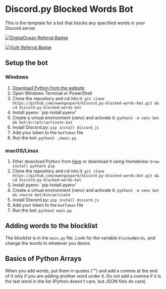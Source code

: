 # Discord.py Blocked Words Bot
This is the template for a bot that blocks any specified words in your Discord server.

<a href="https://www.digitalocean.com/?refcode=1216df23cc7f&utm_campaign=Referral_Invite&utm_medium=Referral_Program&utm_source=badge"><img src="https://web-platforms.sfo2.cdn.digitaloceanspaces.com/WWW/Badge%201.svg" alt="DigitalOcean Referral Badge" /></a>

<a href="https://www.vultr.com/?ref=9172285-8H"><img src="https://www.vultr.com/media/logo_ondark.png?_gl=1*qjtnzw*_ga*MTg4MTcwODE0MS4xNjU2NjM5MDA5*_ga_K6536FHN4D*MTY1NjYzOTAwOS4xLjEuMTY1NjYzOTU4Ni4w" alt="Vultr Referral Badge" /></a>

## Setup the bot
### Windows
1. [Download Python from the website](https://www.python.org/downloads/)
2. Open Windows Terminal or PowerShell
3. Clone the repository and cd into it: `git clone https://github.com/owengaspard/discord.py-blocked-words-bot.git && cd discord.py-blocked-words-bot`
4. Install pyenv: `pip install pyenv'
5. Create a virtual environment (venv) and activate it: `python3 -m venv bot && bot\Scripts\activate.bat`
6. Install Discord.py: `pip install discord.js`
7. Add your token to the `botToken` file
8. Run the bot: `python3 ./main.py`

### macOS/Linux
1. Ether download Python from [here](https://www.python.org/downloads/) or download it using Homebrew: `brew install python3 pip`
2. Clone the repository and cd into it: `git clone https://github.com/owengaspard/discord.py-blocked-words-bot.git && cd discord.py-blocked-words-bot`
3. Install pyenv: `pip install pyenv'
4. Create a virtual environment (venv) and activate it: `python3 -m venv bot && source bot/bin/activate`
5. Install Discord.py: `pip install discord.js`
6. Add your token to the `botToken` file
7. Run the bot: `python3 main.py`

## Adding words to the blocklist
The blocklist is in the `main.py` file. Look for the variable `blockedWords`, and change the words to whatever you desire.

## Basics of Python Arrays
When you add words, put them in quotes ("") and add a comma at the end of it only if you are adding another word under it. Do not add a comma if it is the last word in the list (Python doesn't care, but JSON files do care).
